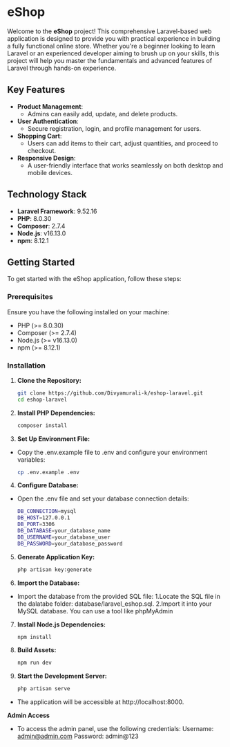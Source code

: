 # eShop

Welcome to the **eShop** project! This comprehensive Laravel-based web application is designed to provide you with practical experience in building a fully functional online store. Whether you're a beginner looking to learn Laravel or an experienced developer aiming to brush up on your skills, this project will help you master the fundamentals and advanced features of Laravel through hands-on experience.

## Key Features

-   **Product Management**:
    -   Admins can easily add, update, and delete products.
-   **User Authentication**:
    -   Secure registration, login, and profile management for users.
-   **Shopping Cart**:
    -   Users can add items to their cart, adjust quantities, and proceed to checkout.
-   **Responsive Design**:
    -   A user-friendly interface that works seamlessly on both desktop and mobile devices.

## Technology Stack

-   **Laravel Framework**: 9.52.16
-   **PHP**: 8.0.30
-   **Composer**: 2.7.4
-   **Node.js**: v16.13.0
-   **npm**: 8.12.1

## Getting Started

To get started with the eShop application, follow these steps:

### Prerequisites

Ensure you have the following installed on your machine:

-   PHP (>= 8.0.30)
-   Composer (>= 2.7.4)
-   Node.js (>= v16.13.0)
-   npm (>= 8.12.1)

### Installation

1. **Clone the Repository:**

    ```bash
    git clone https://github.com/Divyamurali-k/eshop-laravel.git
    cd eshop-laravel

    ```

2. **Install PHP Dependencies:**
    ```bash
    composer install
    ```
3. **Set Up Environment File:**
  - Copy the .env.example file to .env and configure your environment variables:

    ```bash
    cp .env.example .env
    ```
4. **Configure Database:**
  - Open the .env file and set your database connection details:

    ```bash
    DB_CONNECTION=mysql
    DB_HOST=127.0.0.1
    DB_PORT=3306
    DB_DATABASE=your_database_name
    DB_USERNAME=your_database_user
    DB_PASSWORD=your_database_password

    ```
5. **Generate Application Key:**
    ```bash
    php artisan key:generate
    ```
6. **Import the Database:**
  - Import the database from the provided SQL file:
        1.Locate the SQL file in the dalatabe folder: database/laravel_eshop.sql.
        2.Import it into your MySQL database. You can use a tool like phpMyAdmin 
7. **Install Node.js Dependencies:**
    ```bash
    npm install
    ```
8. **Build Assets:**
    ```bash
    npm run dev
    ```
9. **Start the Development Server:**
    ```bash
    php artisan serve
    ```
- The application will be accessible at http://localhost:8000.

**Admin Access**
- To access the admin panel, use the following credentials:
    Username: admin@admin.com
    Password: admin@123



